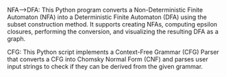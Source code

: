NFA-->DFA: This Python program converts a Non-Deterministic Finite Automaton (NFA) into a Deterministic Finite Automaton (DFA) using the subset construction method. It supports creating NFAs, computing epsilon closures, performing the conversion, and visualizing the resulting DFA as a graph.

CFG: This Python script implements a Context-Free Grammar (CFG) Parser that converts a CFG into Chomsky Normal Form (CNF) and parses user input strings to check if they can be derived from the given grammar.
